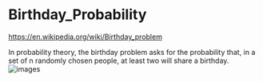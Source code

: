 # Birthday_Probability

https://en.wikipedia.org/wiki/Birthday_problem

In probability theory, the birthday problem asks for the probability that, 
in a set of n randomly chosen people, at least two will share a birthday.
![images](https://user-images.githubusercontent.com/75379917/164186607-608379a9-8aef-424e-b0a3-604770b99b4a.png)
